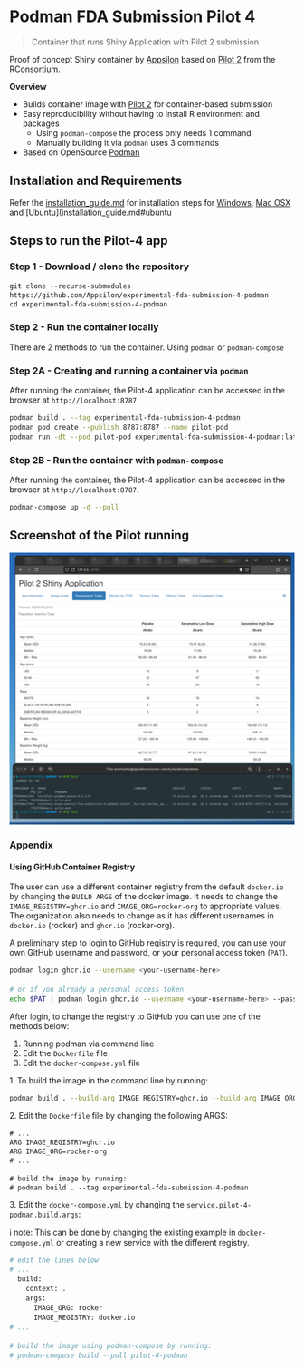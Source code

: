# Podman FDA Submission Pilot 4

> Container that runs Shiny Application with Pilot 2 submission

Proof of concept Shiny container by [Appsilon](https://appsilon.com/) based on [Pilot 2](https://github.com/RConsortium/submissions-pilot2/) from the RConsortium.

**Overview**

* Builds container image with [Pilot 2](https://github.com/RConsortium/submissions-pilot2/) for container-based submission
* Easy reproducibility without having to install R environment and packages
  * Using `podman-compose` the process only needs 1 command
  * Manually building it via `podman` uses 3 commands
* Based on OpenSource [Podman](https://podman.io/)

## Installation and Requirements

Refer the [installation_guide.md](installation_guide.md) for installation steps for [Windows](installation_guide.md#windows), [Mac OSX](installation_guide.md#macos) and [Ubuntu](installation_guide.md#ubuntu

## Steps to run the Pilot-4 app

### Step 1 - Download / clone the repository

```
git clone --recurse-submodules https://github.com/Appsilon/experimental-fda-submission-4-podman
cd experimental-fda-submission-4-podman
```

### Step 2 - Run the container locally

There are 2 methods to run the container. Using `podman` or `podman-compose`

### Step 2A - Creating and running a container via `podman`

After running the container, the Pilot-4 application can be accessed in the browser at `http://localhost:8787`.

```bash
podman build . --tag experimental-fda-submission-4-podman
podman pod create --publish 8787:8787 --name pilot-pod
podman run -dt --pod pilot-pod experimental-fda-submission-4-podman:latest
```

### Step 2B - Run the container with `podman-compose`

After running the container, the Pilot-4 application can be accessed in the browser at `http://localhost:8787`.

```bash
podman-compose up -d --pull
```

## Screenshot of the Pilot running

![Screen shot of the teal application running in the container](screenshot.png)

### Appendix

#### Using GitHub Container Registry

The user can use a different container registry from the default `docker.io` by changing the `BUILD ARGS` of the docker image.
It needs to change the `IMAGE_REGISTRY=ghcr.io` and `IMAGE_ORG=rocker-org` to appropriate values.
The organization also needs to change as it has different usernames in `docker.io` (rocker) and `ghcr.io` (rocker-org).

A preliminary step to login to GitHub registry is required, you can use your own GitHub username and password, or your personal access token (`PAT`).

```bash
podman login ghcr.io --username <your-username-here>

# or if you already a personal access token
echo $PAT | podman login ghcr.io --username <your-username-here> --password-stdin
```

After login, to change the registry to GitHub you can use one of the methods below:

1. Running podman via command line
2. Edit the `Dockerfile` file
3. Edit the `docker-compose.yml` file

1\. To build the image in the command line by running:

```bash
podman build . --build-arg IMAGE_REGISTRY=ghcr.io --build-arg IMAGE_ORG=rocker-org --tag experimental-fda-submission-4-podman
```

2\. Edit the `Dockerfile` file by changing the following ARGS:

```
# ...
ARG IMAGE_REGISTRY=ghcr.io
ARG IMAGE_ORG=rocker-org
# ...

# build the image by running:
# podman build . --tag experimental-fda-submission-4-podman
```

3\. Edit the `docker-compose.yml` by changing the `service.pilot-4-podman.build.args`:

ℹ️ note: This can be done by changing the existing example in `docker-compose.yml` or creating a new service with the different registry.

```dockerfile
# edit the lines below
# ...
  build:
    context: .
    args:
      IMAGE_ORG: rocker
      IMAGE_REGISTRY: docker.io
# ...

# build the image using podman-compose by running:
# podman-compose build --pull pilot-4-podman
```
